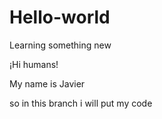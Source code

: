 # Hello-world

Learning something new

¡Hi humans!

My name is Javier

so in this branch i will put my code